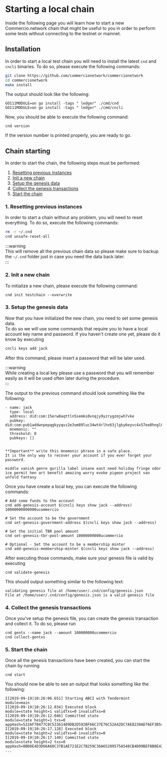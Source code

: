 # Starting a local chain
Inside the following page you will learn how to start a new Commercio.network chain that might be useful to you 
in order to perform some tests without connecting to the testnet or mainnet. 

## Installation
In order to start a local test chain you will need to install the latest `cnd` and `cncli` binaries. 
To do so, please execute the following commands:

```bash
git clone https://github.com/commercionetwork/commercionetwork
cd commercionetwork
make install
``` 

The output should look like the following: 

```
GO111MODULE=on go install -tags " ledger" ./cmd/cnd
GO111MODULE=on go install -tags " ledger" ./cmd/cncli
``` 

Now, you should be able to execute the following command: 

```
cnd version
```

If the version number is printed properly, you are ready to go.

## Chain starting
In order to start the chain, the following steps must be performed: 

1. [Resetting previous instances](#1-resetting-previous-instances)
2. [Init a new chain](#2-init-a-new-chain)
3. [Setup the genesis data](#3-setup-the-genesis-data)
4. [Collect the genesis transactions](#4-collect-the-genesis-transactions)
5. [Start the chain](#5-start-the-chain)

### 1. Resetting previous instances
In order to start a chain without any problem, you will need to reset everything. 
To do so, execute the following commands: 

```bash
rm -r ~/.cnd
cnd unsafe-reset-all
```

:::warning  
This will remove all the previous chain data so please make sure to backup 
the `~/.cnd` folder just in case you need the data back later.   
:::

### 2. Init a new chain
To initialize a new chain, please execute the following command: 

```
cnd init testchain --overwrite
``` 

### 3. Setup the genesis data
Now that you have initialized the new chain, you need to set some genesis data.  
To do so we will use some commands that require you to have a local account key name and password. 
If you haven't create one yet, please do it know by executing

```bash
cncli keys add jack
``` 

After this command, please insert a password that will be later used.

:::warning  
While creating a local key please use a password that you will remember easily as it will be used
often later during the procedure.  
:::

The output to the previous command should look something like the following:

```
- name: jack
  type: local
  address: did:com:15erw8aqttln5semks0vnqjy9yzrygzmjwh7vke
  pubkey: did:com:pub1addwnpepqgkyyqvz2e3um89luc34wt4rlhv63jlgky6eyvc4x57ee8hngl8z2h3d3zn
  mnemonic: ""
  threshold: 0
  pubkeys: []


**Important** write this mnemonic phrase in a safe place.
It is the only way to recover your account if you ever forget your password.

middle vanish genre gorilla label insane east need holiday fringe odor ice permit hen art benefit amazing worry evoke pigeon project van unfold fantasy
```

Once you have create a local key, you can execute the following commands: 

```shell
# Add some funds to the account
cnd add-genesis-account $(cncli keys show jack --address) 10000000000000ucommercio

# Set the account to be the government
cnd set-genesis-government-address $(cncli keys show jack --address)

# Set the initial TBR pool amount
cnd set-genesis-tbr-pool-amount 10000000000ucommercio

# Optional - Set the account to be a membership minter
cnd add-genesis-membership-minter $(cncli keys show jack --address)
```

After executing those commands, make sure your genesis file is valid by executing

```shell
cnd validate-genesis
```

This should output something similar to the following text:

```
validating genesis file at /home/user/.cnd/config/genesis.json
File at /home/user/.cnd/config/genesis.json is a valid genesis file
```

### 4. Collect the genesis transactions
Once you've setup the genesis file, you can create the genesis transaction and collect it.
To do so, please run

```shell
cnd gentx --name jack --amount 100000000ucommercio
cnd collect-gentxs
``` 

### 5. Start the chain
Once all the genesis transactions have been created, you can start the chain by running

```shell
cnd start
``` 

You should now be able to see an output that looks something like the following:

```
I[2019-09-19|10:26:06.651] Starting ABCI with Tendermint                module=main 
I[2019-09-19|10:26:12.034] Executed block                               module=state height=1 validTxs=0 invalidTxs=0
I[2019-09-19|10:26:12.046] Committed state                              module=state height=1 txs=0 appHash=522AF70477C8C53361489DB2D592BF66C37E76C52A42DC7AE8230AD76EF3B54F
I[2019-09-19|10:26:17.128] Executed block                               module=state height=2 validTxs=0 invalidTxs=0
I[2019-09-19|10:26:17.140] Committed state                              module=state height=2 txs=0 appHash=8BD8E4D3D66A60C37B1AE721E2C7B259C36A65209575A548CB4D09BEF0B0E42E
...
```
